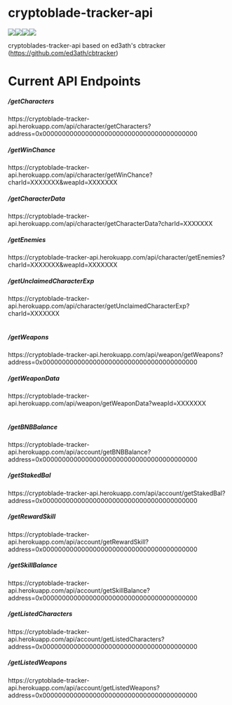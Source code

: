 # cryptoblade-tracker-api
<img src="https://img.shields.io/badge/JavaScript-F7DF1E?style=for-the-badge&logo=javascript&logoColor=black" /><img src="https://img.shields.io/badge/Node.js-339933?style=for-the-badge&logo=nodedotjs&logoColor=white" /><img src="https://img.shields.io/badge/Express.js-000000?style=for-the-badge&logo=express&logoColor=white" /><img src="https://img.shields.io/badge/Heroku-430098?style=for-the-badge&logo=heroku&logoColor=white" />

cryptoblades-tracker-api based on ed3ath's cbtracker (https://github.com/ed3ath/cbtracker)

<h1>Current API Endpoints</h1>

<h5>/getCharacters</h5>
https://cryptoblade-tracker-api.herokuapp.com/api/character/getCharacters?address=0x0000000000000000000000000000000000000000
<br>
<h5>/getWinChance</h5>
https://cryptoblade-tracker-api.herokuapp.com/api/character/getWinChance?charId=XXXXXXX&weapId=XXXXXXX
<br>
<h5>/getCharacterData</h5>
https://cryptoblade-tracker-api.herokuapp.com/api/character/getCharacterData?charId=XXXXXXX
<br>
<h5>/getEnemies</h5>
https://cryptoblade-tracker-api.herokuapp.com/api/character/getEnemies?charId=XXXXXXX&weapId=XXXXXXX
<br>
<h5>/getUnclaimedCharacterExp</h5>
https://cryptoblade-tracker-api.herokuapp.com/api/character/getUnclaimedCharacterExp?charId=XXXXXXX
<br>
<br>
<h5>/getWeapons</h5>
https://cryptoblade-tracker-api.herokuapp.com/api/weapon/getWeapons?address=0x0000000000000000000000000000000000000000
<br>
<h5>/getWeaponData</h5>
https://cryptoblade-tracker-api.herokuapp.com/api/weapon/getWeaponData?weapId=XXXXXXX
<br>
<br>
<h5>/getBNBBalance</h5>
https://cryptoblade-tracker-api.herokuapp.com/api/account/getBNBBalance?address=0x0000000000000000000000000000000000000000
<br>
<h5>/getStakedBal</h5>
https://cryptoblade-tracker-api.herokuapp.com/api/account/getStakedBal?address=0x0000000000000000000000000000000000000000
<br>
<h5>/getRewardSkill</h5>
https://cryptoblade-tracker-api.herokuapp.com/api/account/getRewardSkill?address=0x0000000000000000000000000000000000000000
<br>
<h5>/getSkillBalance</h5>
https://cryptoblade-tracker-api.herokuapp.com/api/account/getSkillBalance?address=0x0000000000000000000000000000000000000000
<br>
<h5>/getListedCharacters</h5>
https://cryptoblade-tracker-api.herokuapp.com/api/account/getListedCharacters?address=0x0000000000000000000000000000000000000000
<br>
<h5>/getListedWeapons</h5>
https://cryptoblade-tracker-api.herokuapp.com/api/account/getListedWeapons?address=0x0000000000000000000000000000000000000000